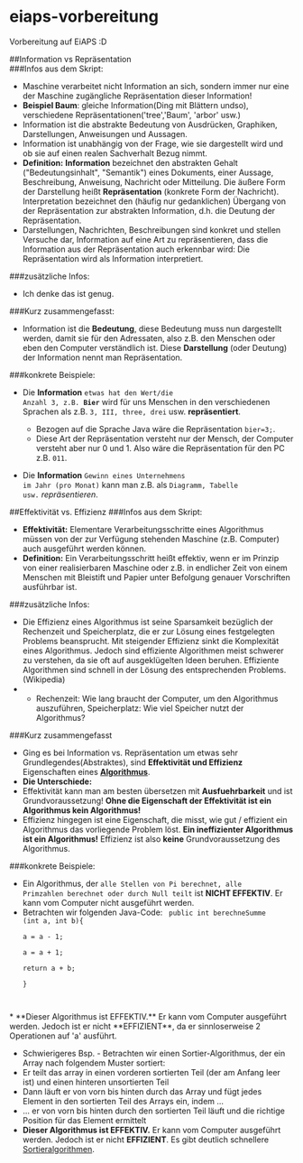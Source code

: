 # eiaps-vorbereitung
Vorbereitung auf EiAPS :D

##Information vs Repräsentation  
###Infos aus dem Skript:
* Maschine verarbeitet nicht Information an sich, sondern immer nur 
eine der Maschine zugängliche Repräsentation dieser Information!
* **Beispiel Baum**: gleiche Information(Ding mit Blättern undso), verschiedene Repräsentationen('tree','Baum', 'arbor' usw.)
* Information ist die abstrakte Bedeutung von Ausdrücken, Graphiken,
Darstellungen, Anweisungen und Aussagen.
* Information ist unabhängig von der Frage, wie sie dargestellt wird
und ob sie auf einen realen Sachverhalt Bezug nimmt.
* **Definition:** **Information** bezeichnet den abstrakten Gehalt ("Bedeutungsinhalt",
"Semantik") eines Dokuments, einer Aussage, Beschreibung,
Anweisung, Nachricht oder Mitteilung. Die äußere Form der
Darstellung heißt **Repräsentation** (konkrete Form der Nachricht).
Interpretation bezeichnet den (häufig nur gedanklichen) Übergang
von der Repräsentation zur abstrakten Information, d.h. die Deutung
der Repräsentation.
* Darstellungen, Nachrichten, Beschreibungen sind konkret und
stellen Versuche dar, Information auf eine Art zu repräsentieren,
dass die Information aus der Repräsentation auch erkennbar wird:
Die Repräsentation wird als Information interpretiert.

###zusätzliche Infos:
* Ich denke das ist genug. 

###Kurz zusammengefasst:
* Information ist die **Bedeutung**, diese Bedeutung muss nun dargestellt werden, damit sie für den Adressaten, 
also z.B. den Menschen oder eben den Computer verständlich ist. Diese **Darstellung** (oder Deutung) der Information
nennt man Repräsentation. 

###konkrete Beispiele:
* Die **Information** <code>etwas hat den Wert/die Anzahl 3, z.B. **Bier**</code> wird für uns Menschen in den verschiedenen Sprachen als z.B. <code>3, III, three, drei</code> usw. **repräsentiert**.
  * Bezogen auf die Sprache Java wäre die Repräsentation <code>bier=3;</code>.
  * Diese Art der Repräsentation versteht nur der Mensch, der Computer versteht aber nur 0 und 1. 
  Also wäre die Repräsentation für den PC  z.B. <code>011</code>.

* Die **Information** <code>Gewinn eines Unternehmens im Jahr (pro Monat)</code> kann man z.B. als <code>Diagramm, Tabelle usw.</code> *repräsentieren*.



##Effektivität vs. Effizienz
###Infos aus dem Skript:
* **Effektivität:** Elementare Verarbeitungsschritte eines Algorithmus müssen von der zur Verfügung
stehenden Maschine (z.B. Computer) auch ausgeführt werden können.
 * **Definition:** Ein Verarbeitungsschritt heißt effektiv, wenn er im Prinzip von einer
realisierbaren Maschine oder z.B. in endlicher Zeit von einem
Menschen mit Bleistift und Papier unter Befolgung genauer Vorschriften
ausführbar ist.

###zusätzliche Infos:
* Die Effizienz eines Algorithmus ist seine Sparsamkeit bezüglich der Rechenzeit und Speicherplatz, die er zur Lösung eines festgelegten Problems beansprucht. Mit steigender Effizienz sinkt die Komplexität eines Algorithmus. Jedoch sind effiziente Algorithmen meist schwerer zu verstehen, da sie oft auf ausgeklügelten Ideen beruhen. Effiziente Algorithmen sind schnell in der Lösung des entsprechenden Problems. (Wikipedia)
*  * Rechenzeit: Wie lang braucht der Computer, um den Algorithmus auszuführen, Speicherplatz: Wie viel Speicher nutzt der Algorithmus?
  
###Kurz zusammengefasst
* Ging es bei Information vs. Repräsentation um etwas sehr Grundlegendes(Abstraktes), sind **Effektivität und Effizienz** Eigenschaften eines <a href="http://www.info-wsf.de/index.php/Definition_Algorithmus">**Algorithmus**</a>. 
* **Die Unterschiede:**
 * Effektivität kann man am besten übersetzen mit **Ausfuehrbarkeit** und ist Grundvoraussetzung! **Ohne die Eigenschaft der Effektivität ist ein Algorithmus kein Algorithmus!**
 * Effizienz hingegen ist eine Eigenschaft, die misst, wie gut / effizient ein Algorithmus das vorliegende Problem löst. **Ein ineffizienter Algorithmus ist ein Algorithmus!** Effizienz ist also **keine** Grundvoraussetzung des Algorithmus.
 
###konkrete Beispiele:
* Ein Algorithmus, der <code>alle Stellen von Pi berechnet, alle Primzahlen berechnet oder durch Null teilt</code> ist **NICHT EFFEKTIV**. Er kann vom Computer nicht ausgeführt werden.
* Betrachten wir folgenden Java-Code:
<code> public int berechneSumme (int a, int b){  
  a = a - 1;  
  a = a + 1;  
  return a + b;  
}  
</code>
 * **Dieser Algorithmus ist EFFEKTIV.** Er kann vom Computer ausgeführt werden. Jedoch ist er nicht **EFFIZIENT**, da er sinnloserweise 2 Operationen auf 'a' ausführt. 

* Schwierigeres Bsp. - Betrachten wir einen Sortier-Algorithmus, der ein Array nach folgendem Muster sortiert:
 * Er teilt das array in einen vorderen sortierten Teil (der am Anfang leer ist) und einen hinteren unsortierten Teil
 * Dann läuft er von vorn bis hinten durch das Array und fügt jedes Element in den sortierten Teil des Arrays ein, indem ...
 * ... er von vorn bis hinten durch den sortierten Teil läuft und die richtige Position für das Element ermittelt
 * **Dieser Algorithmus ist EFFEKTIV.** Er kann vom Computer ausgeführt werden. Jedoch ist er nicht **EFFIZIENT**. Es gibt deutlich schnellere <a href="http://de.wikipedia.org/wiki/Sortierverfahren">Sortieralgorithmen</a>.  



